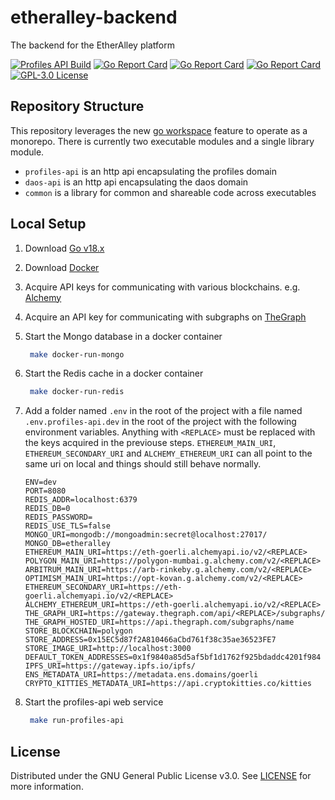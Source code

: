 # etheralley-backend

The backend for the EtherAlley platform

[![Profiles API Build](https://github.com/etheralley/etheralley-backend/actions/workflows/build-profiles-api.yml/badge.svg)](https://github.com/etheralley/etheralley-backend/actions/workflows/build-profiles-api.yml)
[![Go Report Card](https://goreportcard.com/badge/github.com/etheralley/etheralley-backend/common)](https://goreportcard.com/report/github.com/etheralley/etheralley-backend/common)
[![Go Report Card](https://goreportcard.com/badge/github.com/etheralley/etheralley-backend/profiles-api)](https://goreportcard.com/report/github.com/etheralley/etheralley-backend/profiles-api)
[![Go Report Card](https://goreportcard.com/badge/github.com/etheralley/etheralley-backend/daos-api)](https://goreportcard.com/report/github.com/etheralley/etheralley-backend/daos-api)
[![GPL-3.0 License](https://img.shields.io/github/license/EtherAlley/etheralley-backend.svg)](https://github.com/etheralley/etheralley-backend/profiles-api-api/blob/main/LICENSE)

## Repository Structure

This repository leverages the new [go workspace](https://go.dev/doc/tutorial/workspaces) feature to operate as a monorepo. There is currently two executable modules and a single library module.

- `profiles-api` is an http api encapsulating the profiles domain
- `daos-api` is an http api encapsulating the daos domain
- `common` is a library for common and shareable code across executables

## Local Setup

1. Download [Go v18.x](https://go.dev/dl/)

2. Download [Docker](https://www.docker.com/products/docker-desktop/)

3. Acquire API keys for communicating with various blockchains. e.g. [Alchemy](https://www.alchemy.com/)

4. Acquire an API key for communicating with subgraphs on [TheGraph](https://thegraph.com/en/)

5. Start the Mongo database in a docker container
   ```sh
    make docker-run-mongo
   ```
6. Start the Redis cache in a docker container
   ```sh
    make docker-run-redis
   ```
7. Add a folder named `.env` in the root of the project with a file named `.env.profiles-api.dev` in the root of the project with the following environment variables. Anything with `<REPLACE>` must be replaced with the keys acquired in the previouse steps. `ETHEREUM_MAIN_URI`, `ETHEREUM_SECONDARY_URI` and `ALCHEMY_ETHEREUM_URI` can all point to the same uri on local and things should still behave normally.

   ```
   ENV=dev
   PORT=8080
   REDIS_ADDR=localhost:6379
   REDIS_DB=0
   REDIS_PASSWORD=
   REDIS_USE_TLS=false
   MONGO_URI=mongodb://mongoadmin:secret@localhost:27017/
   MONGO_DB=etheralley
   ETHEREUM_MAIN_URI=https://eth-goerli.alchemyapi.io/v2/<REPLACE>
   POLYGON_MAIN_URI=https://polygon-mumbai.g.alchemy.com/v2/<REPLACE>
   ARBITRUM_MAIN_URI=https://arb-rinkeby.g.alchemy.com/v2/<REPLACE>
   OPTIMISM_MAIN_URI=https://opt-kovan.g.alchemy.com/v2/<REPLACE>
   ETHEREUM_SECONDARY_URI=https://eth-goerli.alchemyapi.io/v2/<REPLACE>
   ALCHEMY_ETHEREUM_URI=https://eth-goerli.alchemyapi.io/v2/<REPLACE>
   THE_GRAPH_URI=https://gateway.thegraph.com/api/<REPLACE>/subgraphs/id
   THE_GRAPH_HOSTED_URI=https://api.thegraph.com/subgraphs/name
   STORE_BLOCKCHAIN=polygon
   STORE_ADDRESS=0x15EC5d87f2A810466aCbd761f38c35ae36523FE7
   STORE_IMAGE_URI=http://localhost:3000
   DEFAULT_TOKEN_ADDRESSES=0x1f9840a85d5af5bf1d1762f925bdaddc4201f984
   IPFS_URI=https://gateway.ipfs.io/ipfs/
   ENS_METADATA_URI=https://metadata.ens.domains/goerli
   CRYPTO_KITTIES_METADATA_URI=https://api.cryptokitties.co/kitties
   ```

8. Start the profiles-api web service
   ```sh
    make run-profiles-api
   ```

## License

Distributed under the GNU General Public License v3.0. See [LICENSE](https://github.com/EtherAlley/etheralley-web-interface/blob/main/LICENSE) for more information.
